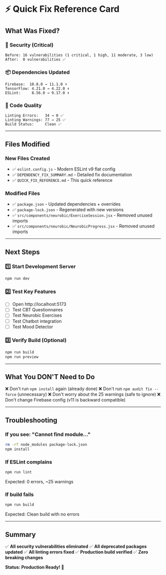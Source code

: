 # ⚡ Quick Fix Reference Card

## What Was Fixed?

### 🔐 Security (Critical)
```
Before: 16 vulnerabilities (1 critical, 1 high, 11 moderate, 3 low)
After:  0 vulnerabilities ✅
```

### 📦 Dependencies Updated
```
Firebase:  10.8.0 → 11.1.0 ⬆️
TensorFlow: 4.21.0 → 4.22.0 ⬆️
ESLint:     8.56.0 → 9.17.0 ⬆️
```

### 🐛 Code Quality
```
Linting Errors:   34 → 0 ✅
Linting Warnings: 77 → 25 ✅
Build Status:     Clean ✅
```

---

## Files Modified

### New Files Created
- ✅ `eslint.config.js` - Modern ESLint v9 flat config
- ✅ `DEPENDENCY_FIX_SUMMARY.md` - Detailed fix documentation
- ✅ `QUICK_FIX_REFERENCE.md` - This quick reference

### Modified Files
- ✅ `package.json` - Updated dependencies + overrides
- ✅ `package-lock.json` - Regenerated with new versions
- ✅ `src/components/neurobic/ExerciseSession.jsx` - Removed unused imports
- ✅ `src/components/neurobic/NeurobicProgress.jsx` - Removed unused imports

---

## Next Steps

### 1️⃣ Start Development Server
```bash
npm run dev
```

### 2️⃣ Test Key Features
- [ ] Open http://localhost:5173
- [ ] Test CBT Questionnaires
- [ ] Test Neurobic Exercises
- [ ] Test Chatbot integration
- [ ] Test Mood Detector

### 3️⃣ Verify Build (Optional)
```bash
npm run build
npm run preview
```

---

## What You DON'T Need to Do

❌ Don't run `npm install` again (already done)
❌ Don't run `npm audit fix --force` (unnecessary)
❌ Don't worry about the 25 warnings (safe to ignore)
❌ Don't change Firebase config (v11 is backward compatible)

---

## Troubleshooting

### If you see: "Cannot find module..."
```bash
rm -rf node_modules package-lock.json
npm install
```

### If ESLint complains
```bash
npm run lint
```
Expected: 0 errors, ~25 warnings

### If build fails
```bash
npm run build
```
Expected: Clean build with no errors

---

## Summary

✅ **All security vulnerabilities eliminated**
✅ **All deprecated packages updated**
✅ **All linting errors fixed**
✅ **Production build verified**
✅ **Zero breaking changes**

**Status: Production Ready! 🚀**

